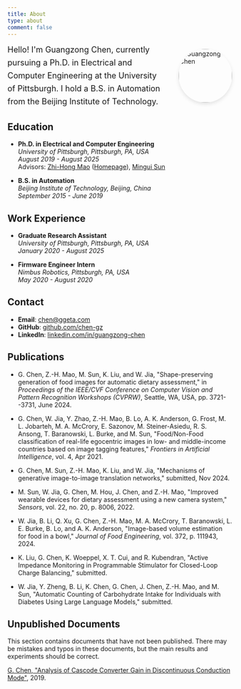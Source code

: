 ```yaml
---
title: About
type: about
comment: false
---
```


<div style="display: flex; align-items: center; gap: 30px; margin-bottom: 20px;">
  <div style="flex: 1;">
    <p style="margin: 0; font-size: 18px; line-height: 1.6;">Hello! I'm Guangzong Chen, currently pursuing a Ph.D. in Electrical and Computer Engineering at the University of Pittsburgh. I hold a B.S. in Automation from the Beijing Institute of Technology.</p>
  </div>
  <div style="flex: 0 0 120px;">
    <img src="https://avatars.githubusercontent.com/u/18215354?v=4" alt="Guangzong Chen" style="width: 120px; height: 120px; border-radius: 50%; object-fit: cover; box-shadow: 0 4px 8px rgba(0,0,0,0.1);">
  </div>
</div> 

## Education

- **Ph.D. in Electrical and Computer Engineering**  
  *University of Pittsburgh, Pittsburgh, PA, USA*  
  *August 2019 - August 2025*  
  Advisors: [Zhi-Hong Mao](https://www.engineering.pitt.edu/people/faculty/zhi-hong-mao/) ([Homepage](https://sites.pitt.edu/~zhm4/)), [Mingui Sun](https://www.neurosurgery.pitt.edu/people/mingui-sun)

- **B.S. in Automation**  
  *Beijing Institute of Technology, Beijing, China*  
  *September 2015 - June 2019*

## Work Experience

- **Graduate Research Assistant**  
  *University of Pittsburgh, Pittsburgh, PA, USA*  
  *January 2020 - August 2025*

- **Firmware Engineer Intern**  
  *Nimbus Robotics, Pittsburgh, PA, USA*  
  *May 2020 - August 2020*

## Contact

- **Email**: [chen@ggeta.com](mailto:chen@ggeta.com)
- **GitHub**: [github.com/chen-gz](https://github.com/chen-gz)
- **LinkedIn**: [linkedin.com/in/guangzong-chen](https://linkedin.com/in/guangzong-chen)

## Publications

- G. Chen, Z.-H. Mao, M. Sun, K. Liu, and W. Jia, "Shape-preserving generation of food images for automatic dietary assessment," in *Proceedings of the IEEE/CVF Conference on Computer Vision and Pattern Recognition Workshops (CVPRW)*, Seattle, WA, USA, pp. 3721--3731, June 2024.

- G. Chen, W. Jia, Y. Zhao, Z.-H. Mao, B. Lo, A. K. Anderson, G. Frost, M. L. Jobarteh, M. A. McCrory, E. Sazonov, M. Steiner-Asiedu, R. S. Ansong, T. Baranowski, L. Burke, and M. Sun, "Food/Non-Food classification of real-life egocentric images in low- and middle-income countries based on image tagging features," *Frontiers in Artificial Intelligence*, vol. 4, Apr 2021.

- G. Chen, M. Sun, Z.-H. Mao, K. Liu, and W. Jia, "Mechanisms of generative image-to-image translation networks," submitted, Nov 2024.

- M. Sun, W. Jia, G. Chen, M. Hou, J. Chen, and Z.-H. Mao, "Improved wearable devices for dietary assessment using a new camera system," *Sensors*, vol. 22, no. 20, p. 8006, 2022.

- W. Jia, B. Li, Q. Xu, G. Chen, Z.-H. Mao, M. A. McCrory, T. Baranowski, L. E. Burke, B. Lo, and A. K. Anderson, "Image-based volume estimation for food in a bowl," *Journal of Food Engineering*, vol. 372, p. 111943, 2024.

- K. Liu, G. Chen, K. Woeppel, X. T. Cui, and R. Kubendran, "Active Impedance Monitoring in Programmable Stimulator for Closed-Loop Charge Balancing," submitted.

- W. Jia, Y. Zheng, B. Li, K. Chen, G. Chen, J. Chen, Z.-H. Mao, and M. Sun, "Automatic Counting of Carbohydrate Intake for Individuals with Diabetes Using Large Language Models," submitted.

## Unpublished Documents

This section contains documents that have not been published. There may be mistakes and typos in these documents, but the main results and experiments should be correct.

[G. Chen, "Analysis of Cascode Converter Gain in Discontinuous Conduction Mode"](/papers/Paper%20-%20Analysis_of_Cascode_Converter_gain_in_Discontinuous_Conduction_Mode.pdf), 2019.